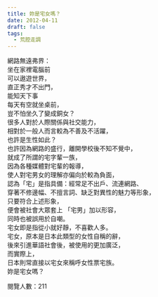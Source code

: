 ```yaml
---
title: 妳是宅女嗎？
date: 2012-04-11
draft: false
tags:
  - 荒腔走調
---
```

網路無遠弗界：  
坐在家裡電腦前  
可以遨遊世界，  
直正秀才不出門，  
能知天下事  
每天有空就坐桌前，  
豈不怕坐久了變成銅女？  
很多人對於人際關係與社交能力，  
相對於一般人而言較為不善及不活躍，  
也許是生性如此？  
也許因為網路的盛行，離開學校後不知不覺中，  
就成了所謂的宅字輩一族，  
因為各種媒體對宅輩的報導，  
使人對宅男女的理解亦偏向於較為負面，  
認為「宅」是指具備：經常足不出戶、流連網路、  
穿著不修邊幅、不擅言詞、缺乏對異性的魅力等形象，  
只要符合上述形象，  
便會被社會大眾套上 「宅男」加以形容，  
同時也被誤用於自嘲。  
宅女即是指從小就好靜，不喜歡人多。  
宅女，原本是日本此類型的女性自稱的辭，  
後來引進華語社會後，被使用的更加廣泛，  
而實際上，  
日本則常直接以宅女來稱呼女性票宅族。  
妳是宅女嗎？  

閱覽人數：211
